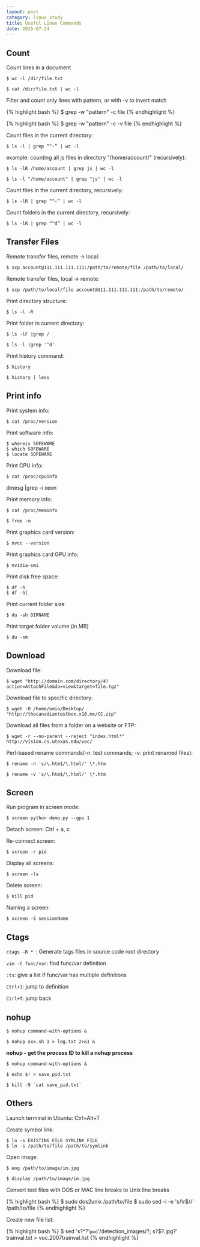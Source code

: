```yaml
---
layout: post
category: linux_study
title: Useful Linux Commands
date: 2015-07-24
---
```


## Count

Count lines in a document

<pre class="terminal"><code>$ wc -l /dir/file.txt</code></pre>

<pre class="terminal"><code>$ cat /dir/file.txt | wc -l</code></pre>

Filter and count only lines with pattern, or with -v to invert match

{% highlight bash %}
$ grep -w "pattern" -c file
{% endhighlight %}

{% highlight bash %}
$ grep -w "pattern" -c -v file
{% endhighlight %} 

Count files in the current directory:

<pre class="terminal"><code>$ ls -l | grep “^-” | wc -l</code></pre>

example: counting all js files in directory "/home/account/" (recursively):

<pre class="terminal"><code>$ ls -lR /home/account | grep js | wc -l</code></pre>
<pre class="terminal"><code>$ ls -l "/home/account" | grep "js" | wc -l</code></pre>

Count files in the current directory, recursively:

<pre class="terminal"><code>$ ls -lR | grep “^-” | wc -l</code></pre>

Count folders in the current directory, recursively:

<pre class="terminal"><code>$ ls -lR | grep “^d” | wc -l</code></pre>

## Transfer Files

Remote transfer files, remote -> local:

<pre class="terminal"><code>$ scp account@111.111.111.111:/path/to/remote/file /path/to/local/</code></pre>

Remote transfer files, local -> remote:

<pre class="terminal"><code>$ scp /path/to/local/file account@111.111.111.111:/path/to/remote/</code></pre>

Print directory structure:

<pre class="terminal"><code>$ ls -l -R</code></pre>

Print folder in current directory:

<pre class="terminal"><code>$ ls -lF |grep /</code></pre>
<pre class="terminal"><code>$ ls -l |grep '^d'</code></pre>


Print history command:

<pre class="terminal"><code>$ history</code></pre>
<pre class="terminal"><code>$ history | less</code></pre>

## Print info

Print system info:

<pre class="terminal"><code>$ cat /proc/version</code></pre>

Print software info:

<pre class="terminal">
<code>$ whereis SOFEWARE
$ which SOFEWARE
$ locate SOFEWARE
</code></pre>

Print CPU info:

<pre class="terminal"><code>$ cat /proc/cpuinfo</code></pre>
dmesg |grep -i xeon</code></pre>

Print memory info:

<pre class="terminal"><code>$ cat /proc/meminfo</code></pre>
<pre class="terminal"><code>$ free -m</code></pre>

Print graphics card version:

<pre class="terminal"><code>$ nvcc --version</code></pre>

Print graphics card GPU info:

<pre class="terminal"><code>$ nvidia-smi</code></pre>

Print disk free space:

<pre class="terminal"><code>$ df -h
$ df -hl</code></pre>

Print current folder size

<pre class="terminal"><code>$ du -sh DIRNAME</code></pre>

Print target folder volume (in MB)

<pre class="terminal"><code>$ du -sm</code></pre>

## Download

Download file:

<pre class="terminal"><code>$ wget "http://domain.com/directory/4?action=AttachFile&do=view&target=file.tgz"</code></pre>

Download file to specific directory:

<pre class="terminal"><code>$ wget -O /home/omio/Desktop/ "http://thecanadiantestbox.x10.mx/CC.zip"</code></pre>

Download all files from a folder on a website or FTP:

<pre class="terminal"><code>$ wget -r --no-parent --reject "index.html*" http://vision.cs.utexas.edu/voc/</code></pre>

Perl-based rename commands(-n: test commands; -v: print renamed files):

<pre class="terminal"><code>$ rename -n 's/\.htm$/\.html/' \*.htm</code></pre>
<pre class="terminal"><code>$ rename -v 's/\.htm$/\.html/' \*.htm</code></pre>

## Screen

Run program in screen mode:

<pre class="terminal"><code>$ screen python demo.py --gpu 1</code></pre>

Detach screen: Ctrl + a, c

Re-connect screen:

<pre class="terminal"><code>$ screen -r pid</code></pre>

Display all screens:

<pre class="terminal"><code>$ screen -ls</code></pre>

Delete screen:

<pre class="terminal"><code>$ kill pid</code></pre>

Naming a screen:

<pre class="terminal"><code>$ screen -S sessionName</code></pre>

## Ctags

<code>ctags –R * </code>: Generate tags files in source code root directory

<code>vim -t func/var</code>: find func/var definition

<code>:ts</code>: give a list if func/var has multiple definitions

<code>Ctrl+]</code>: jump to definition

<code>Ctrl+T</code>: jump back

## nohup

<pre class="terminal"><code>$ nohup command-with-options &</code></pre>

<pre class="terminal"><code>$ nohup xxx.sh 1 > log.txt 2>&1 &</code></pre>

**nohup - get the process ID to kill a nohup process**

<pre class="terminal"><code>$ nohup command-with-options &</code></pre>

<pre class="terminal"><code>$ echo $! > save_pid.txt</code></pre>

<pre class="terminal"><code>$ kill -9 `cat save_pid.txt`</code></pre>

## Others

Launch terminal in Ubuntu: Ctrl+Alt+T

Create symbol link:

<pre class="terminal"><code>$ ln -s EXISTING_FILE SYMLINK_FILE
$ ln -s /path/to/file /path/to/symlink</code></pre>

Open image:

<pre class="terminal"><code>$ eog /path/to/image/im.jpg</code></pre>
<pre class="terminal"><code>$ display /path/to/image/im.jpg</code></pre>

Convert text files with DOS or MAC line breaks to Unix line breaks

{% highlight bash %}
$ sudo dos2unix /path/to/file
$ sudo sed -i -e 's/\r$//' /path/to/file
{% endhighlight %}

Create new file list:

{% highlight bash %}
$ sed 's?^?'`pwd`'/detection_images/?; s?$?.jpg?' trainval.txt > voc.2007trainval.list
{% endhighlight %}